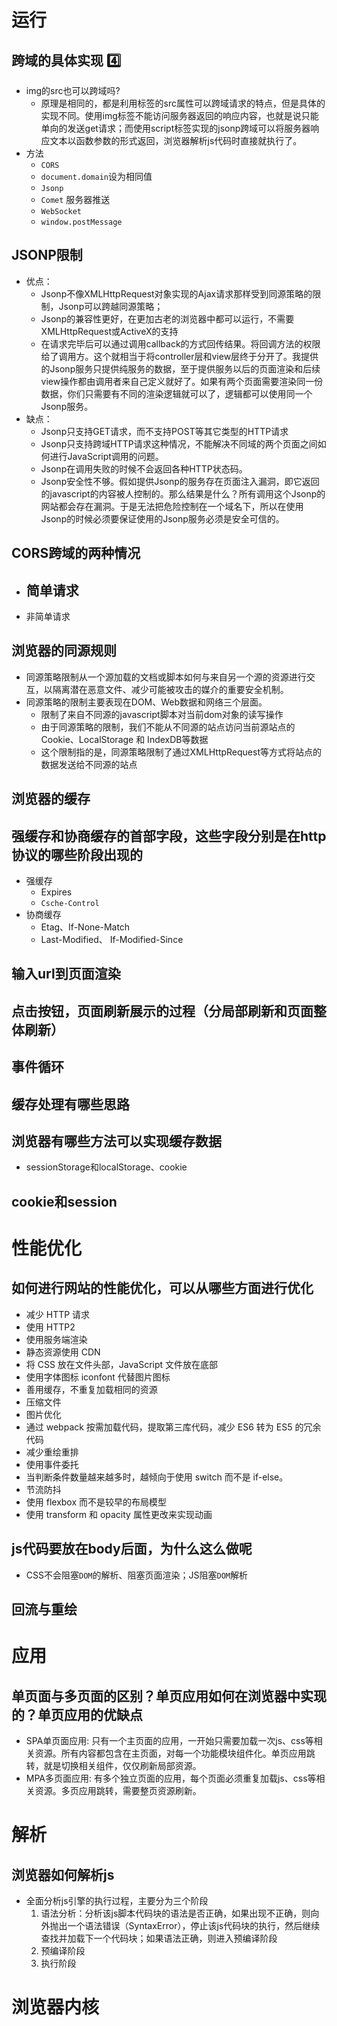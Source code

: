 # 运行
## 跨域的具体实现 :four:
   - img的src也可以跨域吗?
     - 原理是相同的，都是利用标签的src属性可以跨域请求的特点，但是具体的实现不同。使用img标签不能访问服务器返回的响应内容，也就是说只能单向的发送get请求；而使用script标签实现的jsonp跨域可以将服务器响应文本以函数参数的形式返回，浏览器解析js代码时直接就执行了。
   - 方法
     - `CORS`
     - `document.domain`设为相同值
     - `Jsonp`
     - `Comet` 服务器推送
     - `WebSocket`
     - `window.postMessage`
## JSONP限制
- 优点：
  - Jsonp不像XMLHttpRequest对象实现的Ajax请求那样受到同源策略的限制，Jsonp可以跨越同源策略；
  - Jsonp的兼容性更好，在更加古老的浏览器中都可以运行，不需要XMLHttpRequest或ActiveX的支持
  - 在请求完毕后可以通过调用callback的方式回传结果。将回调方法的权限给了调用方。这个就相当于将controller层和view层终于分开了。我提供的Jsonp服务只提供纯服务的数据，至于提供服务以后的页面渲染和后续view操作都由调用者来自己定义就好了。如果有两个页面需要渲染同一份数据，你们只需要有不同的渲染逻辑就可以了，逻辑都可以使用同一个Jsonp服务。
- 缺点：
  - Jsonp只支持GET请求，而不支持POST等其它类型的HTTP请求
  - Jsonp只支持跨域HTTP请求这种情况，不能解决不同域的两个页面之间如何进行JavaScript调用的问题。
  - Jsonp在调用失败的时候不会返回各种HTTP状态码。
  - Jsonp安全性不够。假如提供Jsonp的服务存在页面注入漏洞，即它返回的javascript的内容被人控制的。那么结果是什么？所有调用这个Jsonp的网站都会存在漏洞。于是无法把危险控制在一个域名下，所以在使用Jsonp的时候必须要保证使用的Jsonp服务必须是安全可信的。

## CORS跨域的两种情况
- 简单请求
  - 
- 非简单请求
## 浏览器的同源规则
- 同源策略限制从一个源加载的文档或脚本如何与来自另一个源的资源进行交互，以隔离潜在恶意文件、减少可能被攻击的媒介的重要安全机制。
- 同源策略的限制主要表现在DOM、Web数据和网络三个层面。
  - 限制了来自不同源的javascript脚本对当前dom对象的读写操作
  - 由于同源策略的限制，我们不能从不同源的站点访问当前源站点的Cookie、LocalStorage 和 IndexDB等数据
  - 这个限制指的是，同源策略限制了通过XMLHttpRequest等方式将站点的数据发送给不同源的站点
## 浏览器的缓存
## 强缓存和协商缓存的首部字段，这些字段分别是在http协议的哪些阶段出现的
- 强缓存
  - Expires
  - `Csche-Control`
- 协商缓存
  - Etag、If-None-Match
  - Last-Modified、 If-Modified-Since
## 输入url到页面渲染
## 点击按钮，页面刷新展示的过程（分局部刷新和页面整体刷新）
## 事件循环
## 缓存处理有哪些思路
## 浏览器有哪些方法可以实现缓存数据
- sessionStorage和localStorage、cookie
## cookie和session

# 性能优化
## 如何进行网站的性能优化，可以从哪些方面进行优化
- 减少 HTTP 请求
- 使用 HTTP2
- 使用服务端渲染
- 静态资源使用 CDN
- 将 CSS 放在文件头部，JavaScript 文件放在底部
- 使用字体图标 iconfont 代替图片图标
- 善用缓存，不重复加载相同的资源
- 压缩文件
- 图片优化
- 通过 webpack 按需加载代码，提取第三库代码，减少 ES6 转为 ES5 的冗余代码
- 减少重绘重排
- 使用事件委托
- 当判断条件数量越来越多时，越倾向于使用 switch 而不是 if-else。
- 节流防抖
- 使用 flexbox 而不是较早的布局模型
- 使用 transform 和 opacity 属性更改来实现动画
## js代码要放在body后面，为什么这么做呢
- CSS不会阻塞`DOM`的解析、阻塞页面渲染；JS阻塞`DOM`解析
## 回流与重绘


# 应用
## 单页面与多页面的区别？单页应用如何在浏览器中实现的？单页应用的优缺点
- SPA单页面应用: 只有一个主页面的应用，一开始只需要加载一次js、css等相关资源。所有内容都包含在主页面，对每一个功能模块组件化。单页应用跳转，就是切换相关组件，仅仅刷新局部资源。
- MPA多页面应用: 有多个独立页面的应用，每个页面必须重复加载js、css等相关资源。多页应用跳转，需要整页资源刷新。

# 解析
## 浏览器如何解析js
- 全面分析js引擎的执行过程，主要分为三个阶段
  1. 语法分析：分析该js脚本代码块的语法是否正确，如果出现不正确，则向外抛出一个语法错误（SyntaxError），停止该js代码块的执行，然后继续查找并加载下一个代码块；如果语法正确，则进入预编译阶段
  2. 预编译阶段
  3. 执行阶段

# 浏览器内核
